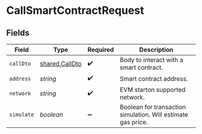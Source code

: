 # CallSmartContractRequest


## Fields

| Field                                                        | Type                                                         | Required                                                     | Description                                                  |
| ------------------------------------------------------------ | ------------------------------------------------------------ | ------------------------------------------------------------ | ------------------------------------------------------------ |
| `callDto`                                                    | [shared.CallDto](../../../sdk/models/shared/calldto.md)      | :heavy_check_mark:                                           | Body to interact with a smart contract.                      |
| `address`                                                    | *string*                                                     | :heavy_check_mark:                                           | Smart contract address.                                      |
| `network`                                                    | *string*                                                     | :heavy_check_mark:                                           | EVM starton supported network.                               |
| `simulate`                                                   | *boolean*                                                    | :heavy_minus_sign:                                           | Boolean for transaction simulation. Will estimate gas price. |
